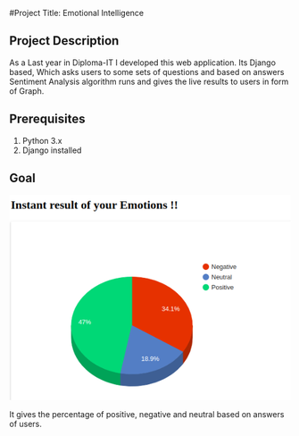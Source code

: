 #Project Title: Emotional Intelligence

## Project Description
As a Last year in Diploma-IT I developed this web application.
Its Django based, Which asks users to some sets of questions and based on answers Sentiment Analysis algorithm runs and gives the live results to users in form of Graph.

## Prerequisites

1. Python 3.x
2. Django installed

## Goal
![Output](https://github.com/krupagaliya/emotional-intelligence/blob/master/static/output.png?raw=true)

It gives the percentage of positive, negative and neutral based on answers of users.

